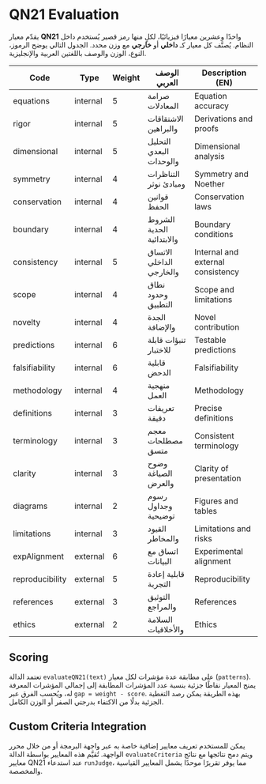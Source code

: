 # QN21 Evaluation

يقدّم معيار **QN21** واحدًا وعشرين معيارًا فيزيائيًا، لكلٍ منها رمز قصير
يُستخدم داخل النظام. يُصنَّف كل معيار كـ **داخلي** أو **خارجي** مع وزن محدد.
الجدول التالي يوضح الرموز، النوع، الوزن والوصف باللغتين العربية والإنجليزية.

| Code | Type | Weight | الوصف العربي | Description (EN) |
| ---- | ---- | ------ | ------------ | ---------------- |
| equations | internal | 5 | صرامة المعادلات | Equation accuracy |
| rigor | internal | 5 | الاشتقاقات والبراهين | Derivations and proofs |
| dimensional | internal | 5 | التحليل البعدي والوحدات | Dimensional analysis |
| symmetry | internal | 4 | التناظرات ومبادئ نوثر | Symmetry and Noether |
| conservation | internal | 4 | قوانين الحفظ | Conservation laws |
| boundary | internal | 4 | الشروط الحدية والابتدائية | Boundary conditions |
| consistency | internal | 5 | الاتساق الداخلي والخارجي | Internal and external consistency |
| scope | internal | 4 | نطاق وحدود التطبيق | Scope and limitations |
| novelty | internal | 4 | الجدة والإضافة | Novel contribution |
| predictions | internal | 6 | تنبؤات قابلة للاختبار | Testable predictions |
| falsifiability | internal | 6 | قابلية الدحض | Falsifiability |
| methodology | internal | 4 | منهجية العمل | Methodology |
| definitions | internal | 3 | تعريفات دقيقة | Precise definitions |
| terminology | internal | 3 | معجم مصطلحات متسق | Consistent terminology |
| clarity | internal | 3 | وضوح الصياغة والعرض | Clarity of presentation |
| diagrams | internal | 2 | رسوم وجداول توضيحية | Figures and tables |
| limitations | internal | 3 | القيود والمخاطر | Limitations and risks |
| expAlignment | external | 6 | اتساق مع البيانات | Experimental alignment |
| reproducibility | external | 5 | قابلية إعادة التجربة | Reproducibility |
| references | external | 3 | التوثيق والمراجع | References |
| ethics | external | 2 | السلامة والأخلاقيات | Ethics |

## Scoring

تعتمد الدالة `evaluateQN21(text)` على مطابقة عدة مؤشرات لكل معيار
(`patterns`). يمنح المعيار نقاطًا جزئية بنسبة عدد المؤشرات المطابقة إلى
إجمالي المؤشرات المعرفة له، ويُحسب الفرق عبر `gap = weight - score`.
بهذه الطريقة يمكن رصد التغطية الجزئية بدلًا من الاكتفاء بدرجتي الصفر أو
الوزن الكامل.

## Custom Criteria Integration

يمكن للمستخدم تعريف معايير إضافية خاصة به عبر واجهة البرمجة أو من خلال
محرر الواجهة. تُقيَّم هذه المعايير بواسطة الدالة `evaluateCriteria` ويتم
دمج نتائجها مع نتائج معايير QN21 عند استدعاء `runJudge`، مما يوفر تقريرًا
موحدًا يشمل المعايير القياسية والمخصصة.

